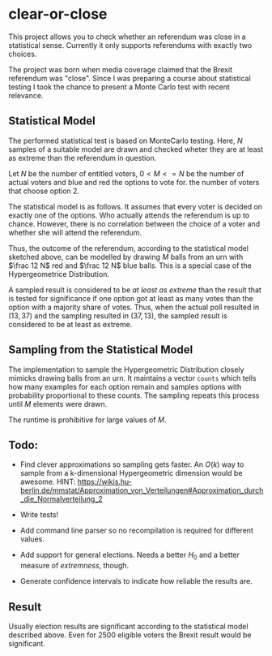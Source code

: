 # clear-or-close

This project allows you to check whether an referendum was close in a
statistical sense. Currently it only supports referendums with exactly two
choices.

The project was born when media coverage claimed that the Brexit referendum was
"close". Since I was preparing a course about statistical testing I took the
chance to present a Monte Carlo test with recent relevance.

## Statistical Model

The performed statistical test is based on MonteCarlo testing. Here, $N$
samples of a suitable model are drawn and checked wheter they are at least as
extreme than the referendum in question. 

Let $N$ be the number of entitled voters, $0 < M <= N$ be the number of actual
voters and blue and red the options to vote for.
the number of voters that choose option 2.

The statistical model is as follows. It assumes that every voter is decided on
exactly one of the options. Who actually attends the referendum is up to
chance. However, there is no correlation between the choice of a voter and
whether she will attend the referendum.

Thus, the outcome of the referendum, according to the statistical model
sketched above, can be modelled by drawing $M$ balls from an urn with $\frac 12
N$ red and $\frac 12 N$ blue balls. This is a special case of the
Hypergeometrice Distribution.

A sampled result is considered to be _at least as extreme_ than the result that
is tested for significance if one option got at least as many votes than the
option with a majority share of votes. Thus, when the actual poll resulted in
$(13, 37)$ and the sampling resulted in $(37, 13)$, the sampled result is
considered to be at least as extreme.


## Sampling from the Statistical Model

The implementation to sample the Hypergeometric Distribution closely mimicks
drawing balls from an urn. It maintains a vector `counts` which tells how many
examples for each option remain and samples options with probability
proportional to these counts. The sampling repeats this process until $M$
elements were drawn.

The runtime is prohibitive for large values of $M$.

## Todo:

* Find clever approximations so sampling gets faster. An $O(k)$ way to sample
  from a k-dimensional Hypergeometric dimension would be awesome.
  HINT: https://wikis.hu-berlin.de/mmstat/Approximation_von_Verteilungen#Approximation_durch_die_Normalverteilung_2

* Write tests!

* Add command line parser so no recompilation is required for different values.

* Add support for general elections. Needs a better $H_0$ and a better measure
  of _extremness_, though.

* Generate confidence intervals to indicate how reliable the results are.


## Result

Usually election results are significant according to the statistical model
described above. Even for 2500 eligible voters the Brexit result would be
significant.

